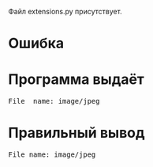 Файл extensions.py присутствует.
# Ошибка
# Программа выдаёт
<pre>
File  name: image/jpeg
</pre>
# Правильный вывод
<pre>File name: image/jpeg
</pre>